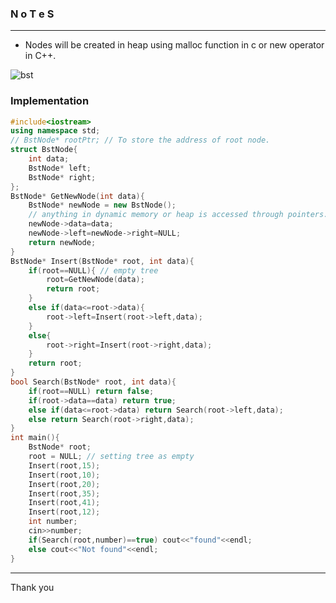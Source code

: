 ### N o T e S

---

* Nodes will be created in heap using malloc function in c or new operator in C++.

![bst](https://user-images.githubusercontent.com/95117634/179927954-5fc75668-03d2-4c6c-b1fb-7d6beedc85ec.png)

### Implementation

```cpp
#include<iostream>
using namespace std;
// BstNode* rootPtr; // To store the address of root node.
struct BstNode{
    int data;
    BstNode* left;
    BstNode* right;
};
BstNode* GetNewNode(int data){
    BstNode* newNode = new BstNode();
    // anything in dynamic memory or heap is accessed through pointers.
    newNode->data=data;
    newNode->left=newNode->right=NULL;
    return newNode;
}
BstNode* Insert(BstNode* root, int data){
    if(root==NULL){ // empty tree
        root=GetNewNode(data);
        return root;
    }
    else if(data<=root->data){
        root->left=Insert(root->left,data);
    }
    else{
        root->right=Insert(root->right,data);
    }
    return root;
}
bool Search(BstNode* root, int data){
    if(root==NULL) return false;
    if(root->data==data) return true;
    else if(data<=root->data) return Search(root->left,data);
    else return Search(root->right,data);
}
int main(){
    BstNode* root;
    root = NULL; // setting tree as empty
    Insert(root,15);
    Insert(root,10);
    Insert(root,20);
    Insert(root,35);
    Insert(root,41);
    Insert(root,12);
    int number;
    cin>>number;
    if(Search(root,number)==true) cout<<"found"<<endl;
    else cout<<"Not found"<<endl;
}
```

---


Thank you
